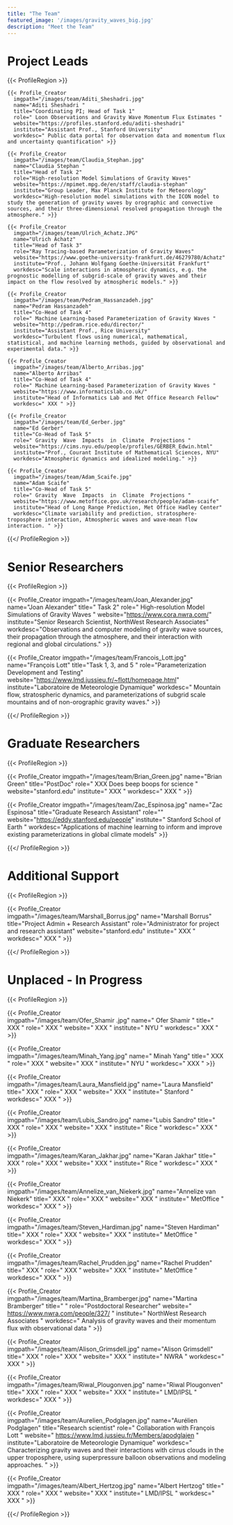 ```yaml
---
title: "The Team"
featured_image: '/images/gravity_waves_big.jpg'
description: "Meet the Team"
---
```

# Project Leads

<!-- {{< Profile_Creator
  imgpath="/images/team/first_last.jpg"
  name="first last"
  title=" "
  role=" "
  website=" "
  institute=" "
  workdesc=" " >}} -->

{{< ProfileRegion >}}

<!-- name="Aditi Sheshadri " -->
    {{< Profile_Creator
      imgpath="/images/team/Aditi_Sheshadri.jpg"
      name="Aditi Sheshadri "
      title="Coordinating PI; Head of Task 1"
      role=" Loon Observations and Gravity Wave Momentum Flux Estimates "
      website="https://profiles.stanford.edu/aditi-sheshadri"
      institute="Assistant Prof., Stanford University"
      workdesc=" Public data portal for observation data and momentum flux and uncertainty quantification" >}}

<!-- name="Claudia Stephan " -->
    {{< Profile_Creator
      imgpath="/images/team/Claudia_Stephan.jpg"
      name="Claudia Stephan "
      title="Head of Task 2"
      role="High-resolution Model Simulations of Gravity Waves"
      website="https://mpimet.mpg.de/en/staff/claudia-stephan"
      institute="Group Leader, Max Planck Institute for Meteorology"
      workdesc="High-resolution model simulations with the ICON model to study the generation of gravity waves by orographic and convective sources, and their three-dimensional resolved propagation through the atmosphere." >}}

<!-- name="Ulrich Achatz" -->
    {{< Profile_Creator
      imgpath="/images/team/Ulrich_Achatz.JPG"
      name="Ulrich Achatz"
      title="Head of Task 3"
      role="Ray Tracing-based Parameterization of Gravity Waves"
      website="https://www.goethe-university-frankfurt.de/46279780/Achatz"
      institute="Prof., Johann Wolfgang Goethe-Universität Frankfurt"
      workdesc="Scale interactions in atmospheric dynamics, e.g. the prognostic modelling of subgrid-scale of gravity waves and their impact on the flow resolved by atmospheric models." >}}

<!-- name="Pedram Hassanzadeh" -->
    {{< Profile_Creator
      imgpath="/images/team/Pedram_Hassanzadeh.jpg"
      name="Pedram Hassanzadeh"
      title="Co-Head of Task 4"
      role=" Machine Learning-based Parameterization of Gravity Waves "
      website="http://pedram.rice.edu/director/"
      institute="Assistant Prof., Rice University"
      workdesc="Turbulent flows using numerical, mathematical, statistical, and machine learning methods, guided by observational and experimental data." >}}

<!-- name="Alberto Arribas" -->
    {{< Profile_Creator
      imgpath="/images/team/Alberto_Arribas.jpg"
      name="Alberto Arribas"
      title="Co-Head of Task 4"
      role=" Machine Learning-based Parameterization of Gravity Waves "
      website="https://www.informaticslab.co.uk/"
      institute="Head of Informatics Lab and Met Office Research Fellow"
      workdesc=" XXX " >}}

<!-- name="Ed Gerber" -->
    {{< Profile_Creator
      imgpath="/images/team/Ed_Gerber.jpg"
      name="Ed Gerber"
      title="Co-Head of Task 5"
      role=" Gravity  Wave  Impacts  in  Climate  Projections "
      website="https://cims.nyu.edu/people/profiles/GERBER_Edwin.html"
      institute="Prof., Courant Institute of Mathematical Sciences, NYU"
      workdesc="Atmospheric dynamics and idealized modeling." >}}

<!-- name="Adam Scaife" -->

    {{< Profile_Creator
      imgpath="/images/team/Adam_Scaife.jpg"
      name="Adam Scaife"
      title="Co-Head of Task 5"
      role=" Gravity  Wave  Impacts  in  Climate  Projections "
      website="https://www.metoffice.gov.uk/research/people/adam-scaife"
      institute="Head of Long Range Prediction, Met Office Hadley Center"
      workdesc="Climate variability and prediction, stratosphere-troposphere interaction, Atmospheric waves and wave-mean flow interaction. " >}}


{{</ ProfileRegion >}}

# Senior Researchers

{{< ProfileRegion >}}

<!-- name="Joan Alexander" -->
{{< Profile_Creator
  imgpath="/images/team/Joan_Alexander.jpg"
  name="Joan Alexander"
  title=" Task 2"
  role=" High-resolution Model Simulations of Gravity Waves "
  website="https://www.cora.nwra.com/"
  institute="Senior Research Scientist, NorthWest Research Associates"
  workdesc="Observations and computer modeling of gravity wave sources, their propagation through the atmosphere, and their interaction with regional and global circulations." >}}

<!-- name="François Lott" -->  
{{< Profile_Creator
    imgpath="/images/team/Francois_Lott.jpg"
    name="François Lott"
    title="Task 1, 3, and 5 "
    role="Parameterization Development and Testing"
    website="https://www.lmd.jussieu.fr/~flott/homepage.html"
    institute="Laboratoire de Meteorologie Dynamique"
    workdesc=" Mountain flow, stratospheric dynamics, and parameterizations of subgrid scale mountains and of non-orographic gravity waves." >}}

{{</ ProfileRegion >}}

# Graduate Researchers

{{< ProfileRegion >}}

{{< Profile_Creator
      imgpath="/images/team/Brian_Green.jpg"
      name="Brian Green"
      title="PostDoc"
      role=" XXX Does beep boops for science "
      website="stanford.edu"
      institute=" XXX "
      workdesc=" XXX " >}}

{{< Profile_Creator
  imgpath="/images/team/Zac_Espinosa.jpg"
  name="Zac Espinosa"
  title="Graduate Research Assistant"
  role=""
  website="https://eddy.stanford.edu/people"
  institute=" Stanford School of Earth "
  workdesc="Applications of machine learning to inform and improve existing parameterizations in global climate models" >}}

{{</ ProfileRegion >}}

# Additional Support

{{< ProfileRegion >}}

{{< Profile_Creator  
  imgpath="/images/team/Marshall_Borrus.jpg"
  name="Marshall Borrus"
  title="Project Admin + Research Assistant"
  role="Administrator for project and research assistant"
  website="stanford.edu"
  institute=" XXX "
  workdesc=" XXX " >}}

{{</ ProfileRegion >}}

# Unplaced - In Progress

{{< ProfileRegion >}}

<!--  Ofer	Shamir  -->
{{< Profile_Creator  
  imgpath="/images/team/Ofer_Shamir .jpg"
  name=" Ofer	Shamir "
  title=" XXX "
  role=" XXX "
  website=" XXX "
  institute=" NYU "
  workdesc=" XXX " >}}

<!--  Minah	Yang  -->
{{< Profile_Creator  
  imgpath="/images/team/Minah_Yang.jpg"
  name=" Minah	Yang"
  title=" XXX "
  role=" XXX "
  website=" XXX "
  institute=" NYU "
  workdesc=" XXX " >}}

<!--  Laura	Mansfield  -->
{{< Profile_Creator  
  imgpath="/images/team/Laura_Mansfield.jpg"
  name="Laura	Mansfield"
  title=" XXX "
  role=" XXX "
  website=" XXX "
  institute=" Stanford "
  workdesc=" XXX " >}}

<!--  Lubis	Sandro  -->
{{< Profile_Creator  
  imgpath="/images/team/Lubis_Sandro.jpg"
  name="Lubis	Sandro"
  title=" XXX "
  role=" XXX "
  website=" XXX "
  institute=" Rice "
  workdesc=" XXX " >}}

<!--  Karan	Jakhar  -->
{{< Profile_Creator  
  imgpath="/images/team/Karan_Jakhar.jpg"
  name="Karan	Jakhar"
  title=" XXX "
  role=" XXX "
  website=" XXX "
  institute=" Rice "
  workdesc=" XXX " >}}

<!--  Annelize van Niekerk  -->
{{< Profile_Creator  
  imgpath="/images/team/Annelize_van_Niekerk.jpg"
  name="Annelize van Niekerk"
  title=" XXX "
  role=" XXX "
  website=" XXX "
  institute=" MetOffice "
  workdesc=" XXX " >}}

<!--  Steven	Hardiman  -->
  {{< Profile_Creator  
    imgpath="/images/team/Steven_Hardiman.jpg"
    name="Steven	Hardiman"
    title=" XXX "
    role=" XXX "
    website=" XXX "
    institute=" MetOffice "
    workdesc=" XXX " >}}

<!--  Rachel	Prudden  -->
  {{< Profile_Creator  
    imgpath="/images/team/Rachel_Prudden.jpg"
    name="Rachel	Prudden"
    title=" XXX "
    role=" XXX "
    website=" XXX "
    institute=" MetOffice "
    workdesc=" XXX " >}}

<!--  Martina	Bramberger  -->
  {{< Profile_Creator  
    imgpath="/images/team/Martina_Bramberger.jpg"
    name="Martina	Bramberger"
    title=" "
    role="Postdoctoral Researcher"
    website=" https://www.nwra.com/people/327/ "
    institute=" NorthWest Research Associates "
    workdesc=" Analysis of gravity waves and their momentum flux with observational data " >}}

<!--  Alison	Grimsdell  -->
  {{< Profile_Creator  
    imgpath="/images/team/Alison_Grimsdell.jpg"
    name="Alison Grimsdell"
    title=" XXX "
    role=" XXX "
    website=" XXX "
    institute=" NWRA "
    workdesc=" XXX " >}}

<!--  Riwal	Plougonven  -->
  {{< Profile_Creator  
    imgpath="/images/team/Riwal_Plougonven.jpg"
    name="Riwal	Plougonven"
    title=" XXX "
    role=" XXX "
    website=" XXX "
    institute=" LMD/IPSL "
    workdesc=" XXX " >}}

<!--  Aurélien 	Podglagen  -->
  {{< Profile_Creator  
    imgpath="/images/team/Aurelien_Podglagen.jpg"
    name="Aurélien Podglagen"
    title="Research scientist"
    role=" Collaboration with François Lott "
    website=" https://www.lmd.jussieu.fr/Members/apodglajen "
    institute="Laboratoire de Meteorologie Dynamique"
    workdesc=" Characterizing gravity waves and their interactions with cirrus clouds in the upper troposphere, using superpressure balloon observations and modeling approaches. " >}}

<!--  Albert	Hertzog  -->
  {{< Profile_Creator  
    imgpath="/images/team/Albert_Hertzog.jpg"
    name="Albert Hertzog"
    title=" XXX "
    role=" XXX "
    website=" XXX "
    institute=" LMD/IPSL "
    workdesc=" XXX " >}}


  <!-- {{< Profile_Creator  
    imgpath="/images/team/.jpg"
    name=" "
    title=" XXX "
    role=" XXX "
    website=" XXX "
    institute=" LMD/IPSL "
    workdesc=" XXX " >}}


  {{< Profile_Creator  
    imgpath="/images/team/.jpg"
    name=" "
    title=" XXX "
    role=" XXX "
    website=" XXX "
    institute=" LMD/IPSL "
    workdesc=" XXX " >}}    -->

{{</ ProfileRegion >}}
